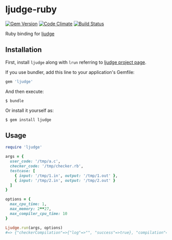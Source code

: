 # ljudge-ruby

[![Gem Version](https://badge.fury.io/rb/ljudge-ruby.svg)](http://badge.fury.io/rb/ljudge-ruby)
[![Code Climate](https://codeclimate.com/github/wormful/ljudge-ruby/badges/gpa.svg)](https://codeclimate.com/github/wormful/ljudge-ruby)
[![Build Status](https://travis-ci.org/wormful/ljudge-ruby.svg)](https://travis-ci.org/wormful/ljudge-ruby)


Ruby binding for [ljudge](https://github.com/quark-zju/ljudge)

## Installation

First, install `ljudge` along with `lrun` referring to [ljudge project page](https://github.com/quark-zju/ljudge).

If you use bundler, add this line to your application's Gemfile:

```ruby
gem 'ljudge'
```

And then execute:

    $ bundle

Or install it yourself as:

    $ gem install ljudge

## Usage

```ruby
require 'ljudge'

args = {
  user_code: '/tmp/a.c',
  checker_code: '/tmp/checker.rb',
  testcase: [
    { input: '/tmp/1.in', output: '/tmp/1.out' },
    { input: '/tmp/2.in', output: '/tmp/2.out' }
  ]
}

options = {
  max_cpu_time: 1,
  max_memory: 2**27,
  max_compiler_cpu_time: 10
}

Ljudge.run(args, options)
#=> {"checkerCompilation"=>{"log"=>"", "success"=>true}, "compilation"=>{"log"=>"", "success"=>true}, "testcases"=>[{"memory"=>131072, "result"=>"ACCEPTED", "time"=>0.001}, {"memory"=>221184, "result"=>"WRONG_ANSWER", "time"=>0.001}]}
```
